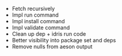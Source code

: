 * Fetch recursively
* Impl run command
* Impl install command
* Impl validate command
* Clean up dep + idris run code
* Better visibility into package set and deps
* Remove nulls from aeson output
